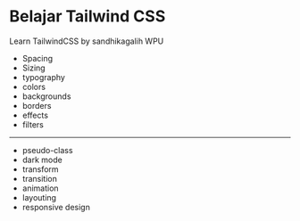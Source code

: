 # Belajar Tailwind CSS
Learn TailwindCSS by sandhikagalih WPU

- Spacing
- Sizing
- typography
- colors
- backgrounds
- borders
- effects
- filters

<hr>

- pseudo-class
- dark mode
- transform
- transition
- animation
- layouting
- responsive design